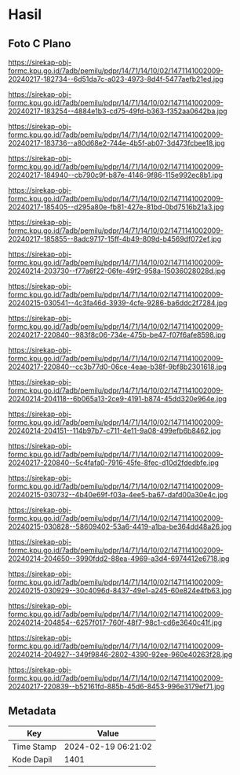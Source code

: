 # Hasil

## Foto C Plano

https://sirekap-obj-formc.kpu.go.id/7adb/pemilu/pdpr/14/71/14/10/02/1471141002009-20240217-182734--6d51da7c-a023-4973-8d4f-5477aefb21ed.jpg

https://sirekap-obj-formc.kpu.go.id/7adb/pemilu/pdpr/14/71/14/10/02/1471141002009-20240217-183254--4884e1b3-cd75-49fd-b363-f352aa0642ba.jpg

https://sirekap-obj-formc.kpu.go.id/7adb/pemilu/pdpr/14/71/14/10/02/1471141002009-20240217-183736--a80d68e2-744e-4b5f-ab07-3d473fcbee18.jpg

https://sirekap-obj-formc.kpu.go.id/7adb/pemilu/pdpr/14/71/14/10/02/1471141002009-20240217-184940--cb790c9f-b87e-4146-9f86-115e992ec8b1.jpg

https://sirekap-obj-formc.kpu.go.id/7adb/pemilu/pdpr/14/71/14/10/02/1471141002009-20240217-185405--d295a80e-fb81-427e-81bd-0bd7516b21a3.jpg

https://sirekap-obj-formc.kpu.go.id/7adb/pemilu/pdpr/14/71/14/10/02/1471141002009-20240217-185855--8adc9717-15ff-4b49-809d-b4569df072ef.jpg

https://sirekap-obj-formc.kpu.go.id/7adb/pemilu/pdpr/14/71/14/10/02/1471141002009-20240214-203730--f77a6f22-06fe-49f2-958a-15036028028d.jpg

https://sirekap-obj-formc.kpu.go.id/7adb/pemilu/pdpr/14/71/14/10/02/1471141002009-20240215-030541--4c3fa46d-3939-4cfe-9286-ba6ddc2f7284.jpg

https://sirekap-obj-formc.kpu.go.id/7adb/pemilu/pdpr/14/71/14/10/02/1471141002009-20240217-220840--983f8c06-734e-475b-be47-f07f6afe8598.jpg

https://sirekap-obj-formc.kpu.go.id/7adb/pemilu/pdpr/14/71/14/10/02/1471141002009-20240217-220840--cc3b77d0-06ce-4eae-b38f-9bf8b2301618.jpg

https://sirekap-obj-formc.kpu.go.id/7adb/pemilu/pdpr/14/71/14/10/02/1471141002009-20240214-204118--6b065a13-2ce9-4191-b874-45dd320e964e.jpg

https://sirekap-obj-formc.kpu.go.id/7adb/pemilu/pdpr/14/71/14/10/02/1471141002009-20240214-204151--114b97b7-c711-4e11-9a08-499efb6b8462.jpg

https://sirekap-obj-formc.kpu.go.id/7adb/pemilu/pdpr/14/71/14/10/02/1471141002009-20240217-220840--5c4fafa0-7916-45fe-8fec-d10d2fdedbfe.jpg

https://sirekap-obj-formc.kpu.go.id/7adb/pemilu/pdpr/14/71/14/10/02/1471141002009-20240215-030732--4b40e69f-f03a-4ee5-ba67-dafd00a30e4c.jpg

https://sirekap-obj-formc.kpu.go.id/7adb/pemilu/pdpr/14/71/14/10/02/1471141002009-20240215-030828--58609402-53a6-4419-a1ba-be364dd48a26.jpg

https://sirekap-obj-formc.kpu.go.id/7adb/pemilu/pdpr/14/71/14/10/02/1471141002009-20240214-204650--3990fdd2-88ea-4969-a3d4-6974412e6718.jpg

https://sirekap-obj-formc.kpu.go.id/7adb/pemilu/pdpr/14/71/14/10/02/1471141002009-20240215-030929--30c4096d-8437-49e1-a245-60e824e4fb63.jpg

https://sirekap-obj-formc.kpu.go.id/7adb/pemilu/pdpr/14/71/14/10/02/1471141002009-20240214-204854--6257f017-760f-48f7-98c1-cd6e3640c41f.jpg

https://sirekap-obj-formc.kpu.go.id/7adb/pemilu/pdpr/14/71/14/10/02/1471141002009-20240214-204927--349f9846-2802-4390-92ee-960e40263f28.jpg

https://sirekap-obj-formc.kpu.go.id/7adb/pemilu/pdpr/14/71/14/10/02/1471141002009-20240217-220839--b52161fd-885b-45d6-8453-996e3179ef71.jpg


## Metadata

| Key        | Value               |
| ---------- | ------------------- |
| Time Stamp | 2024-02-19 06:21:02 |
| Kode Dapil | 1401                |



